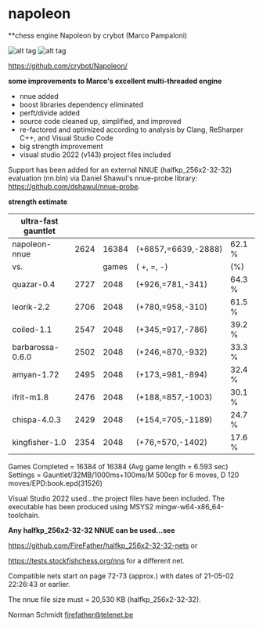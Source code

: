 # napoleon
 
**chess engine Napoleon by crybot (Marco Pampaloni)

![alt tag](https://raw.githubusercontent.com/FireFather/napoleon/master/logos/napoleon.bmp)
![alt tag](https://raw.githubusercontent.com/FireFather/napoleon/master/logos/napoleonpp.bmp)

https://github.com/crybot/Napoleon/

**some improvements to Marco's excellent multi-threaded engine**

- nnue added
- boost libraries dependency eliminated
- perft/divide added
- source code cleaned up, simplified, and improved
- re-factored and optimized according to analysis by Clang, ReSharper C++, and Visual Studio Code
- big strength improvement
- visual studio 2022 (v143) project files included

Support has been added for an external NNUE (halfkp_256x2-32-32) evaluation (nn.bin) via Daniel Shawul's nnue-probe library: https://github.com/dshawul/nnue-probe.

**strength estimate**

| ultra-fast gauntlet |       |       |                   |       |
| --------------------| ----- |------ | ----------------- | ----- |
|  napoleon-nnue      | 2624 |  16384 |(+6857,=6639,-2888)| 62.1 %|
|  vs.                |      | games |(    +,    =,    -)|   (%) |
|  quazar-0.4         | 2727 |   2048 |(+926,=781,-341)   | 64.3 %|
|  leorik-2.2         | 2706 |   2048 |(+780,=958,-310)   | 61.5 %|
|  coiled-1.1         | 2547 |   2048 |(+345,=917,-786)   | 39.2 %|
|  barbarossa-0.6.0   | 2502 |   2048 |(+246,=870,-932)   | 33.3 %|
|  amyan-1.72         | 2495 |   2048 |(+173,=981,-894)   | 32.4 %|
|  ifrit-m1.8         | 2476 |   2048 |(+188,=857,-1003)  | 30.1 %|
|  chispa-4.0.3       | 2429 |   2048 |(+154,=705,-1189)  | 24.7 %|
|  kingfisher-1.0     | 2354 |   2048 |(+76,=570,-1402)   | 17.6 %|

Games Completed = 16384 of 16384 (Avg game length = 6.593 sec)
Settings = Gauntlet/32MB/1000ms+100ms/M 500cp for 6 moves, D 120 moves/EPD:book.epd(31526)	

Visual Studio 2022 used...the project files have been included.
The executable has been produced using MSYS2 mingw-w64-x86_64-toolchain.

**Any halfkp_256x2-32-32 NNUE can be used...see**

https://github.com/FireFather/halfkp_256x2-32-32-nets or

https://tests.stockfishchess.org/nns for a different net.

Compatible nets start on page 72-73 (approx.) with dates of 21-05-02 22:26:43 or earlier.

The nnue file size must = 20,530 KB (halfkp_256x2-32-32).

Norman Schmidt firefather@telenet.be
